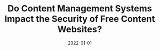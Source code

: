 ---
title: "Do Content Management Systems Impact the Security of Free Content Websites?"
collection: publications
permalink: /publication/2022-01-01-Do-Content-Management-Systems-Impact-the-Security-of-Free-Content-Websites
date: 2022-01-01
venue: 'In the proceedings of Computational Data and Social Networks - 11th International Conference, CSoNet 2022, Virtual Event, December 5-7, 2022, Proceedings'
link: 'https://doi.org/10.1007/978-3-031-26303-3\_13'
citation: ' Mohamed Alqadhi,  Abdulrahman Alabduljabbar,  Kyle Thomas,  Saeed Salem,  DaeHun Nyang,  David Mohaisen, &quot;Do Content Management Systems Impact the Security of Free Content Websites?.&quot; In the proceedings of 11th International Conference Computational Data and Social Networks, CSoNet 2022, Virtual Event, December 5-7, 2022.'
---